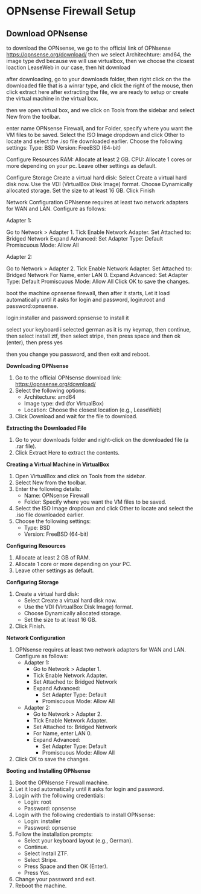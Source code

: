 # OPNsense Firewall Setup


## Download OPNsense
to download the OPNsense, we go to the official link of OPNsense https://opnsense.org/download/
then we select Architechture: amd64, the image type dvd because we will use virtualbox, then we choose the closest loaction LeaseWeb in our case, then hit download

after downloading, go to your downloads folder, then right click on the the downloaded file that is a winrar type, and click the right of the mouse, then click extract here
after extracting the file, we are ready to setup or create the virtual machine in the virtual box.

then we open virtual box, and we click on Tools from the sidebar and select New from the toolbar.

enter name OPNsense Firewall, and for Folder, specify where you want the VM files to be saved.
Select the ISO Image dropdown and click Other to locate and select the .iso file downloaded earlier.
Choose the following settings:
Type: BSD
Version: FreeBSD (64-bit)

Configure Resources
RAM: Allocate at least 2 GB.
CPU: Allocate 1 cores or more depending on your pc.
Leave other settings as default.

Configure Storage
Create a virtual hard disk:
Select Create a virtual hard disk now.
Use the VDI (VirtualBox Disk Image) format.
Choose Dynamically allocated storage.
Set the size to at least 16 GB.
Click Finish



Network Configuration
OPNsense requires at least two network adapters for WAN and LAN. Configure as follows:

Adapter 1:

Go to Network > Adapter 1.
Tick Enable Network Adapter.
Set Attached to: Bridged Network
Expand Advanced:
Set Adapter Type: Default
Promiscuous Mode: Allow All

Adapter 2:

Go to Network > Adapter 2.
Tick Enable Network Adapter.
Set Attached to: Bridged Network
For Name, enter LAN 0.
Expand Advanced:
Set Adapter Type: Default
Promiscuous Mode: Allow All
Click OK to save the changes.




boot the machine opnsense firewall, then after it starts, Let it load automatically until it asks for login and password, login:root and password:opnsense.

login:installer and password:opnsense to install it

select your keyboard i selected german as it is my keymap, then continue, then select install ztf, then select stripe, then press space and then ok (enter), then press yes

then you change you password, and then exit and reboot.



**Downloading OPNsense**

1. Go to the official OPNsense download link: https://opnsense.org/download/
2. Select the following options:
	* Architecture: amd64
	* Image type: dvd (for VirtualBox)
	* Location: Choose the closest location (e.g., LeaseWeb)
3. Click Download and wait for the file to download.

**Extracting the Downloaded File**

1. Go to your downloads folder and right-click on the downloaded file (a .rar file).
2. Click Extract Here to extract the contents.

**Creating a Virtual Machine in VirtualBox**

1. Open VirtualBox and click on Tools from the sidebar.
2. Select New from the toolbar.
3. Enter the following details:
	* Name: OPNsense Firewall
	* Folder: Specify where you want the VM files to be saved.
4. Select the ISO Image dropdown and click Other to locate and select the .iso file downloaded earlier.
5. Choose the following settings:
	* Type: BSD
	* Version: FreeBSD (64-bit)

**Configuring Resources**

1. Allocate at least 2 GB of RAM.
2. Allocate 1 core or more depending on your PC.
3. Leave other settings as default.

**Configuring Storage**

1. Create a virtual hard disk:
	* Select Create a virtual hard disk now.
	* Use the VDI (VirtualBox Disk Image) format.
	* Choose Dynamically allocated storage.
	* Set the size to at least 16 GB.
2. Click Finish.

**Network Configuration**

1. OPNsense requires at least two network adapters for WAN and LAN. Configure as follows:
	* Adapter 1:
		+ Go to Network > Adapter 1.
		+ Tick Enable Network Adapter.
		+ Set Attached to: Bridged Network
		+ Expand Advanced:
			- Set Adapter Type: Default
			- Promiscuous Mode: Allow All
	* Adapter 2:
		+ Go to Network > Adapter 2.
		+ Tick Enable Network Adapter.
		+ Set Attached to: Bridged Network
		+ For Name, enter LAN 0.
		+ Expand Advanced:
			- Set Adapter Type: Default
			- Promiscuous Mode: Allow All
2. Click OK to save the changes.

**Booting and Installing OPNsense**

1. Boot the OPNsense Firewall machine.
2. Let it load automatically until it asks for login and password.
3. Login with the following credentials:
	* Login: root
	* Password: opnsense
4. Login with the following credentials to install OPNsense:
	* Login: installer
	* Password: opnsense
5. Follow the installation prompts:
	* Select your keyboard layout (e.g., German).
	* Continue.
	* Select Install ZTF.
	* Select Stripe.
	* Press Space and then OK (Enter).
	* Press Yes.
6. Change your password and exit.
7. Reboot the machine.
